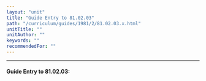 ```yaml
---
layout: "unit"
title: "Guide Entry to 81.02.03"
path: "/curriculum/guides/1981/2/81.02.03.x.html"
unitTitle: ""
unitAuthor: ""
keywords: ""
recommendedFor: ""
---
```

<body>
<hr/>
<h4>
Guide Entry to 81.02.03:
</h4>
</body>